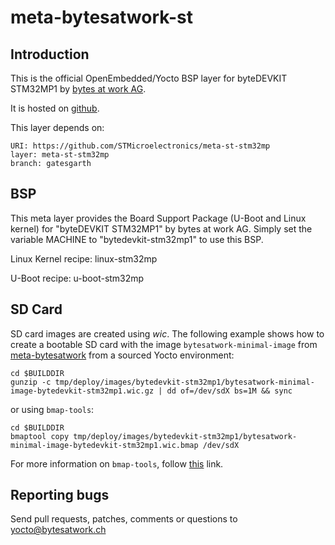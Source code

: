meta-bytesatwork-st
================================


Introduction
-------------------------
This is the official OpenEmbedded/Yocto BSP layer for byteDEVKIT STM32MP1 by [bytes at
work AG](https://www.bytesatwork.io/).

It is hosted on [github](https://github.com/bytesatwork/meta-bytesatwork-st.git).

This layer depends on:

	URI: https://github.com/STMicroelectronics/meta-st-stm32mp
	layer: meta-st-stm32mp
	branch: gatesgarth


BSP
-------------------------
This meta layer provides the Board Support Package (U-Boot and Linux kernel)
for "byteDEVKIT STM32MP1" by bytes at work AG. Simply set the variable MACHINE to
"bytedevkit-stm32mp1" to use this BSP.

Linux Kernel recipe: linux-stm32mp

U-Boot recipe: u-boot-stm32mp


SD Card
-------------------------
SD card images are created using *wic*.
The following example shows how to create a bootable SD card with the image
`bytesatwork-minimal-image` from
[meta-bytesatwork](https://github.com/bytesatwork/meta-bytesatwork.git) from a
sourced Yocto environment:

	cd $BUILDDIR
	gunzip -c tmp/deploy/images/bytedevkit-stm32mp1/bytesatwork-minimal-image-bytedevkit-stm32mp1.wic.gz | dd of=/dev/sdX bs=1M && sync

or using `bmap-tools`:

	cd $BUILDDIR
	bmaptool copy tmp/deploy/images/bytedevkit-stm32mp1/bytesatwork-minimal-image-bytedevkit-stm32mp1.wic.bmap /dev/sdX

For more information on `bmap-tools`, follow [this](https://www.yoctoproject.org/docs/3.1/dev-manual/dev-manual.html#flashing-images-using-bmaptool) link.


Reporting bugs
-------------------------
Send pull requests, patches, comments or questions to yocto@bytesatwork.ch
